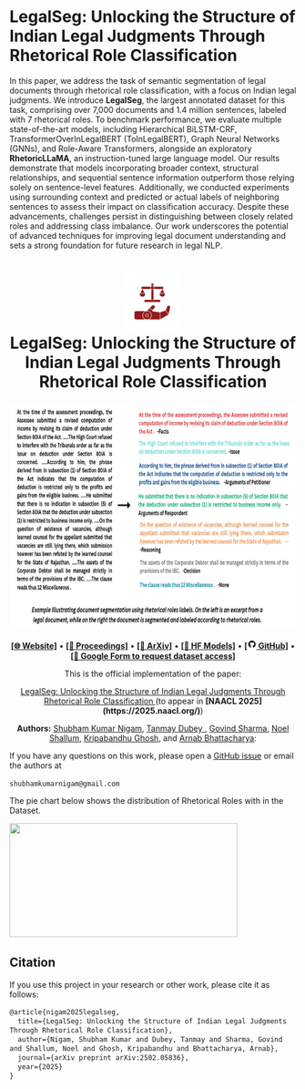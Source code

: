 # LegalSeg: Unlocking the Structure of Indian Legal Judgments Through Rhetorical Role Classification
In this paper, we address the task of semantic segmentation of legal documents through rhetorical role classification, with a focus on Indian legal judgments. We introduce **LegalSeg**, the largest annotated dataset for this task, comprising over 7,000 documents and 1.4 million sentences, labeled with 7 rhetorical roles. To benchmark performance, we evaluate multiple state-of-the-art models, including Hierarchical BiLSTM-CRF, TransformerOverInLegalBERT (ToInLegalBERT), Graph Neural Networks (GNNs), and Role-Aware Transformers, alongside an exploratory **RhetoricLLaMA**, an instruction-tuned large language model. Our results demonstrate that models incorporating broader context, structural relationships, and sequential sentence information outperform those relying solely on sentence-level features. Additionally, we conducted experiments using surrounding context and predicted or actual labels of neighboring sentences to assess their impact on classification accuracy. Despite these advancements, challenges persist in distinguishing between closely related roles and addressing class imbalance. Our work underscores the potential of advanced techniques for improving legal document understanding and sets a strong foundation for future research in legal NLP.
<h1 align="center">
<img src="images/L-NLP_Logo_Transparent.png" width="100" alt="L-NLP" />
<br>
LegalSeg: Unlocking the Structure of Indian Legal Judgments Through Rhetorical Role Classification
</h1>


<img src="images/Example_diagram.jpg" width ="900" height="400" />

<p align="center">
  <a href="https://huggingface.co/L-NLProc"><b>[🌐 Website]</b></a> •
  <a href=><b>[📜 Proceedings]</b></a> •
  <a href="https://arxiv.org/abs/2502.05836"><b>[📜 ArXiv]</b></a> •
  <a href="https://huggingface.co/collections/L-NLProc/nyayaanumana-and-inlegalllama-models-6755809db3826df8fd96d570"><b>[🤗 HF Models]</b></a> •
  <a href="https://github.com/ShubhamKumarNigam/LegalSeg"><b>[<img src="images/icons8-github-16.png" alt="Github" /> GitHub]</b></a> •
  <a href="https://forms.gle/PaUDZNgVi78R4WLK7"><b>[📝 Google Form to request dataset access]</b></a> 
</p>

<p align="center">
  This is the official implementation of the paper:
</p>
<p align="center">
  <a href="https://arxiv.org/abs/2502.05836">LegalSeg: Unlocking the Structure of Indian Legal Judgments Through Rhetorical Role Classification
</a> (to appear in <strong>[NAACL 2025](https://2025.naacl.org/)</strong>)
</p>
<p align="center">
 <b>Authors:</b> <a href="https://sites.google.com/view/shubhamkumarnigam">Shubham Kumar Nigam</a>, <a href="https://www.linkedin.com/in/tanmay-dubey-6062a3205/">Tanmay Dubey </a>, <a href="https://www.linkedin.com/in/govind-sharma-0374251b2/">Govind Sharma</a>, <a href="#">Noel Shallum</a>, <a href="https://sites.google.com/view/kripabandhughosh-homepage/home">Kripabandhu Ghosh</a>, and <a href="https://www.cse.iitk.ac.in/users/arnabb/">Arnab Bhattacharya</a>:
</p>

If you have any questions on this work, please open a [GitHub issue](https://github.com/ShubhamKumarNigam/LegalSeg/issues) or email the authors at

```shubhamkumarnigam@gmail.com```

The pie chart below shows the distribution of Rhetorical Roles with in the Dataset.

<img src="images/LegalSeg_pie_chart.png" width ="400" height="200" />

## Citation
If you use this project in your research or other work, please cite it as follows:
```
@article{nigam2025legalseg,
  title={LegalSeg: Unlocking the Structure of Indian Legal Judgments Through Rhetorical Role Classification},
  author={Nigam, Shubham Kumar and Dubey, Tanmay and Sharma, Govind and Shallum, Noel and Ghosh, Kripabandhu and Bhattacharya, Arnab},
  journal={arXiv preprint arXiv:2502.05836},
  year={2025}
}

